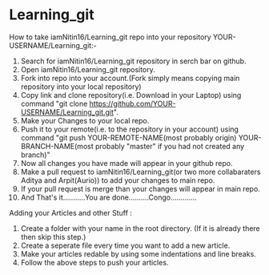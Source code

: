 # Learning_git
How to take iamNitin16/Learning_git repo into your repository YOUR-USERNAME/Learning_git:-



1. Search for iamNitin16/Learning_git repository in serch bar on github.
2. Open iamNitin16/Learning_git repository.
3. Fork into repo into your account.(Fork simply means copying main repository into your local repository)
4. Copy link and clone repository(i.e. Download in your Laptop) using command  "git clone https://github.com/YOUR-USERNAME/Learning_git.git".
5. Make your Changes to your local repo.
6. Push it to your remote(i.e. to the repository in your account) using command "git push YOUR-REMOTE-NAME(most probably origin) YOUR-BRANCH-NAME(most probably "master" if you had not created any branch)"
7. Now all changes you have made will appear in your github repo.
8. Make a pull request to iamNitin16/Learning_git(or two more collabaraters Aditya and Arpit(Aurio)) to add your changes to main repo.
9. If your pull request is merge than your changes will appear in main repo.
10. And That's it...........You are done..........Congo.............



Adding your Articles and other Stuff :

1. Create a folder with your name in the root directory. (If it is already there then skip this step.)
2. Create a seperate file every time you want to add a new article.
3. Make your articles redable by using some indentations and line breaks.
4. Follow the above steps to push your articles.
